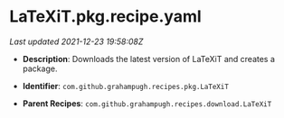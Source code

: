 # LaTeXiT.pkg.recipe.yaml

_Last updated 2021-12-23 19:58:08Z_

- **Description**: Downloads the latest version of LaTeXiT and creates a package.

- **Identifier**: `com.github.grahampugh.recipes.pkg.LaTeXiT`

- **Parent Recipes**: `com.github.grahampugh.recipes.download.LaTeXiT`